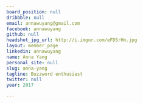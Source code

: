 ```yaml
---
board_position: null
dribbble: null
email: annawuyang@gmail.com
facebook: annawuyang
github: null
headshot_jpg_url: http://i.imgur.com/eFDSrHn.jpg
layout: member_page
linkedin: annawuyang
name: Anna Yang
personal_site: null
slug: anna-yang
tagline: Buzzword enthusiast
twitter: null
year: 2017

---
```

